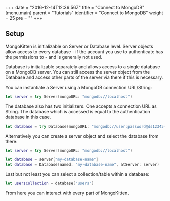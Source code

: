 +++
date = "2016-12-14T12:36:56Z"
title = "Connect to MongoDB"
[menu.main]
  parent = "Tutorials"
  identifier = "Connect to MongoDB"
  weight = 25
  pre = "<i class='fa'></i>"
+++

## Setup

MongoKitten is initializable on Server or Database level. Server objects allow access to every database - if the account you use to authenticate has the permissions to - and is generally not used.

Database is initializable separately and allows access to a single database on a MongoDB server. You can still access the server object from the Database and access other parts of the server via there if this is necessary.

You can instantiate a Server using a MongoDB connection URL/String:

```swift
let server = try Server(mongoURL: "mongodb://localhost")
```

The database also has two initializers. One accepts a connection URL as String. The database which is accessed is equal to the authentication database in this case.

```swift
let database = try Database(mongoURL: "mongodb://user:password@ds12345-a0.domain.com:25078,ds12345-a1.domain.com:25078/kitten?replicaSet=rs-ds125078")
```

Alternatively you can create a server object and select the database from there:

```swift
let server = try Server(mongoURL: "mongodb://localhost")

let database = server["my-database-name"]
let database = Database(named: "my-database-name", atServer: server)
```

Last but not least you can select a collection/table within a database:

```swift
let usersCollection = database["users"]
```

From here you can interact with every part of MongoKitten.
